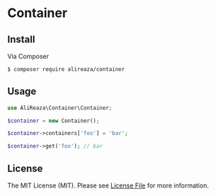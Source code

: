 # Container


## Install

Via Composer
```bash
$ composer require alireaza/container
```


## Usage

```php
use AliReaza\Container\Container;

$container = new Container();

$container->containers['foo'] = 'bar';

$container->get('foo'); // bar
```


## License

The MIT License (MIT). Please see [License File](LICENSE) for more information.